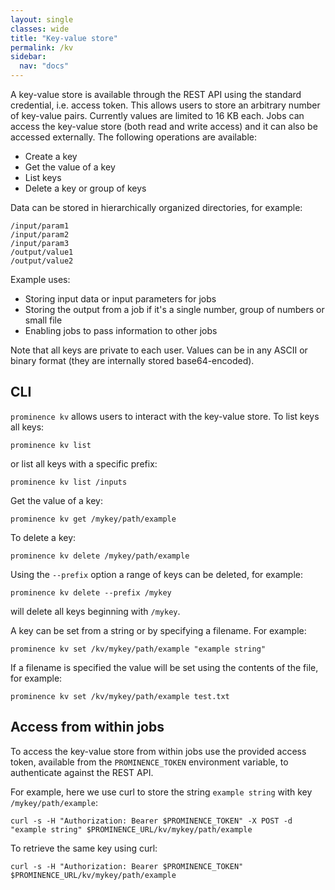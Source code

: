 ```yaml
---
layout: single
classes: wide
title: "Key-value store"
permalink: /kv
sidebar:
  nav: "docs"
---
```


A key-value store is available through the REST API using the standard credential, i.e. access token.
This allows users to
store an arbitrary number of key-value pairs. Currently values are limited to 16 KB each. Jobs can access the key-value store (both read and write access)
and it can also be accessed externally. The following operations are available:
* Create a key
* Get the value of a key
* List keys
* Delete a key or group of keys

Data can be stored in hierarchically organized directories, for example:
```
/input/param1
/input/param2
/input/param3
/output/value1
/output/value2
```

Example uses:
* Storing input data or input parameters for jobs
* Storing the output from a job if it's a single number, group of numbers or small file
* Enabling jobs to pass information to other jobs

Note that all keys are private to each user. Values can be in any ASCII or binary format (they are internally stored base64-encoded).

## CLI
`prominence kv` allows users to interact with the key-value store. To list keys all keys:
```
prominence kv list
```
or list all keys with a specific prefix:
```
prominence kv list /inputs
```
Get the value of a key:
```
prominence kv get /mykey/path/example
```
To delete a key:
```
prominence kv delete /mykey/path/example
```
Using the `--prefix` option a range of keys can be deleted, for example:
```
prominence kv delete --prefix /mykey
```
will delete all keys beginning with `/mykey`.

A key can be set from a string or by specifying a filename. For example:
```
prominence kv set /kv/mykey/path/example "example string"
```
If a filename is specified the value will be set using the contents of the file, for example:
```
prominence kv set /kv/mykey/path/example test.txt
```

## Access from within jobs
To access the key-value store from within jobs use the provided access token, available from the `PROMINENCE_TOKEN` environment variable,
to authenticate against the REST API.

For example, here we use curl to store the string `example string` with key `/mykey/path/example`:
```
curl -s -H "Authorization: Bearer $PROMINENCE_TOKEN" -X POST -d "example string" $PROMINENCE_URL/kv/mykey/path/example
```
To retrieve the same key using curl:
```
curl -s -H "Authorization: Bearer $PROMINENCE_TOKEN" $PROMINENCE_URL/kv/mykey/path/example
```

